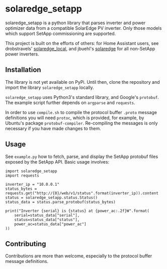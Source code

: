 # solaredge_setapp

solaredge_setapp is a python library that parses inverter and power optimizer data from a compatible SolarEdge PV inverter. Only those models which support SetApp commissioning are supported.

This project is built on the efforts of others: for Home Assistant users, see drobstravels' <a href="https://github.com/drobstravels/solaredge_local">solaredge_local</a>, and jbuehl's <a href="https://github.com/jbuehl/solaredge">solaredge</a> for all non-SetApp power inverters.

## Installation

The library is not yet available on PyPi. Until then, clone the repository and import the library `solaredge_setapp` locally.

`solaredge_setapp` uses Python3's standard library, and Google's `protobuf`. The example script further depends on `argparse` and `requests`. 

In order to use `compile.sh` to compile the protocol buffer `.proto` message definitions you will need `protoc`, which is provided, for example, by Ubuntu's package `protobuf-compiler`. Re-compiling the messages is only necessary if you have made changes to them.

## Usage

See `example.py` how to fetch, parse, and display the SetApp protobuf files exposed by the SetApp API. Basic usage involves:

```
import solaredge_setapp
import requests

inverter_ip = "10.0.0.1"
status_bytes = requests.get("http://{0}/web/v1/status".format(inverter_ip)).content
status = solaredge_setapp.status.Status()
status_data = status.parse_protobuf(status_bytes) 

print("Inverter {serial} is {status} at {power_ac:.2f}W".format(
    serial=status_data["serial"],
    status=status_data["status"],
    power_ac=status_data["power_ac"]
))
```

## Contributing

Contributions are more than welcome, especially to the protocol buffer message definitions.